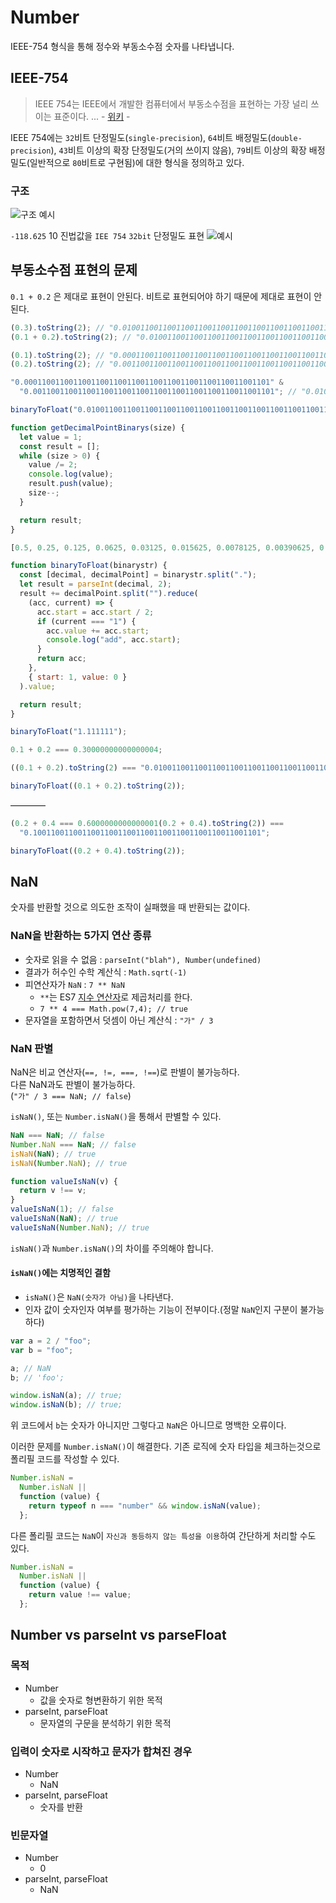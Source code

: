 # Number

IEEE-754 형식을 통해 정수와 부동소수점 숫자를 나타냅니다.

## IEEE-754

> IEEE 754는 IEEE에서 개발한 컴퓨터에서 부동소수점을 표현하는 가장 널리 쓰이는 표준이다. ... - [위키](https://ko.wikipedia.org/wiki/IEEE_754) -

IEEE 754에는 `32`비트 단정밀도(`single-precision`), `64`비트 배정밀도(`double-precision`), `43`비트 이상의 확장 단정밀도(거의 쓰이지 않음), `79`비트 이상의 확장 배정밀도(일반적으로 `80`비트로 구현됨)에 대한 형식을 정의하고 있다.

### 구조

![구조 예시](https://upload.wikimedia.org/wikipedia/commons/thumb/8/88/General_floating_point_ko.svg/500px-General_floating_point_ko.svg.png)

`-118.625` 10 진법값을 `IEE 754` `32bit` 단정밀도 표현
![예시](https://upload.wikimedia.org/wikipedia/commons/thumb/6/68/Float_point_example_frac.svg/600px-Float_point_example_frac.svg.png)

## 부동소수점 표현의 문제

`0.1 + 0.2` 은 제대로 표현이 안된다.
비트로 표현되어야 하기 때문에 제대로 표현이 안된다.

```js
(0.3).toString(2); // "0.010011001100110011001100110011001100110011001100110011"
(0.1 + 0.2).toString(2); // "0.0100110011001100110011001100110011001100110011001101"

(0.1).toString(2); // "0.0001100110011001100110011001100110011001100110011001101"
(0.2).toString(2); // "0.001100110011001100110011001100110011001100110011001101"

"0.0001100110011001100110011001100110011001100110011001101" &
  "0.001100110011001100110011001100110011001100110011001101"; // "0.0100110011001100110011001100110011001100110011001100111"

binaryToFloat("0.0100110011001100110011001100110011001100110011001100111"); // 0.30000000000000004
```

```js
function getDecimalPointBinarys(size) {
  let value = 1;
  const result = [];
  while (size > 0) {
    value /= 2;
    console.log(value);
    result.push(value);
    size--;
  }

  return result;
}
```

```js
[0.5, 0.25, 0.125, 0.0625, 0.03125, 0.015625, 0.0078125, 0.00390625, 0.001953125, 0.0009765625, 0.00048828125, ….. ]
```

```js
function binaryToFloat(binarystr) {
  const [decimal, decimalPoint] = binarystr.split(".");
  let result = parseInt(decimal, 2);
  result += decimalPoint.split("").reduce(
    (acc, current) => {
      acc.start = acc.start / 2;
      if (current === "1") {
        acc.value += acc.start;
        console.log("add", acc.start);
      }
      return acc;
    },
    { start: 1, value: 0 }
  ).value;

  return result;
}

binaryToFloat("1.111111");
```

```js
0.1 + 0.2 === 0.30000000000000004;
```

```js
((0.1 + 0.2).toString(2) === "0.0100110011001100110011001100110011001100110011001101"
```

```js
binaryToFloat((0.1 + 0.2).toString(2));
```

————

```js
(0.2 + 0.4 === 0.6000000000000001(0.2 + 0.4).toString(2)) ===
  "0.100110011001100110011001100110011001100110011001101";

binaryToFloat((0.2 + 0.4).toString(2));
```

## NaN

숫자를 반환할 것으로 의도한 조작이 실패했을 때 반환되는 값이다.

### NaN을 반환하는 5가지 연산 종류

- 숫자로 읽을 수 없음 : `parseInt("blah"), Number(undefined)`
- 결과가 허수인 수학 계산식 : `Math.sqrt(-1)`
- 피연산자가 `NaN` : `7 ** NaN`
  - `**`는 ES7 [지수 연산자](https://github.com/tc39/proposal-exponentiation-operator)로 제곱처리를 한다.
  - `7 ** 4 === Math.pow(7,4); // true`
- 문자열을 포함하면서 덧셈이 아닌 계산식 : `"가" / 3`

### NaN 판별

NaN은 비교 연산자(`==, !=, ===, !==`)로 판별이 불가능하다.<br />
다른 NaN과도 판별이 불가능하다.<br />
(`"가" / 3 === NaN; // false`)<br />

`isNaN()`, 또는 `Number.isNaN()`을 통해서 판별할 수 있다.

```js
NaN === NaN; // false
Number.NaN === NaN; // false
isNaN(NaN); // true
isNaN(Number.NaN); // true

function valueIsNaN(v) {
  return v !== v;
}
valueIsNaN(1); // false
valueIsNaN(NaN); // true
valueIsNaN(Number.NaN); // true
```

`isNaN()`과 `Number.isNaN()`의 차이를 주의해야 합니다.

#### `isNaN()`에는 치명적인 결함

- `isNaN()`은 `NaN(숫자가 아님)`을 나타낸다.
- 인자 값이 숫자인자 여부를 평가하는 기능이 전부이다.(정말 `NaN`인지 구분이 불가능하다)

```js
var a = 2 / "foo";
var b = "foo";

a; // NaN
b; // 'foo';

window.isNaN(a); // true;
window.isNaN(b); // true;
```

위 코드에서 `b`는 숫자가 아니지만 그렇다고 `NaN`은 아니므로 명백한 오류이다.

이러한 문제를 `Number.isNaN()`이 해결한다.
기존 로직에 숫자 타입을 체크하는것으로 폴리필 코드를 작성할 수 있다.

```js
Number.isNaN =
  Number.isNaN ||
  function (value) {
    return typeof n === "number" && window.isNaN(value);
  };
```

다른 폴리필 코드는 `NaN`이 `자신과 동등하지 않는 특성을 이용`하여 간단하게 처리할 수도 있다.

```js
Number.isNaN =
  Number.isNaN ||
  function (value) {
    return value !== value;
  };
```

## Number vs parseInt vs parseFloat

### 목적

- Number
  - 값을 숫자로 형변환하기 위한 목적
- parseInt, parseFloat
  - 문자열의 구문을 분석하기 위한 목적

### 입력이 숫자로 시작하고 문자가 합쳐진 경우

- Number
  - NaN
- parseInt, parseFloat
  - 숫자를 반환

### 빈문자열

- Number
  - 0
- parseInt, parseFloat
  - NaN
